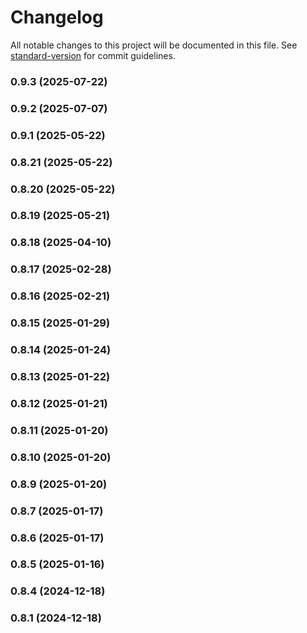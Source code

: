 # Changelog

All notable changes to this project will be documented in this file. See [standard-version](https://github.com/conventional-changelog/standard-version) for commit guidelines.

### 0.9.3 (2025-07-22)

### 0.9.2 (2025-07-07)

### 0.9.1 (2025-05-22)

### 0.8.21 (2025-05-22)

### 0.8.20 (2025-05-22)

### 0.8.19 (2025-05-21)

### 0.8.18 (2025-04-10)

### 0.8.17 (2025-02-28)

### 0.8.16 (2025-02-21)

### 0.8.15 (2025-01-29)

### 0.8.14 (2025-01-24)

### 0.8.13 (2025-01-22)

### 0.8.12 (2025-01-21)

### 0.8.11 (2025-01-20)

### 0.8.10 (2025-01-20)

### 0.8.9 (2025-01-20)

### 0.8.7 (2025-01-17)

### 0.8.6 (2025-01-17)

### 0.8.5 (2025-01-16)

### 0.8.4 (2024-12-18)

### 0.8.1 (2024-12-18)
